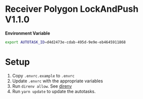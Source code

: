 # Receiver Polygon LockAndPush V1.1.0

**Environment Variable** 
```.sh 
export AUTOTASK_ID=d4d2473e-cdab-495d-9e9e-eb4645911868
```

# Setup

1. Copy `.envrc.example` to `.envrc`
2. Update `.envrc` with the appropriate variables
3. Run `direnv allow`.  See [direnv](https://direnv.net)
4. Run `yarn update` to update the autotasks.
